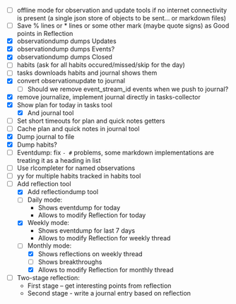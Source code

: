- [ ] offline mode for observation and update tools if no internet connectivity is present (a single json store of objects to be sent... or markdown files)
- [ ] Save % lines or * lines or some other mark (maybe quote signs) as Good points in Reflection
- [x] observationdump dumps Updates
- [x] observationdump dumps Events?
- [x] observationdump dumps Closed
- [ ] habits (ask for all habits occured/missed/skip for the day)
- [ ] tasks downloads habits and journal shows them
- [x] convert observationupdate to journal
  - [ ] Should we remove event_stream_id events when we push to journal?
- [x] remove journalize, implement journal directly in tasks-collector
- [x] Show plan for today in tasks tool
  - [x] And journal tool
- [ ] Set short timeouts for plan and quick notes getters
- [ ] Cache plan and quick notes in journal tool
- [x] Dump journal to file
- [x] Dump habits?
- [ ] Eventdump: fix `- #` problems, some markdown implementations are treating it as a heading in list
- [ ] Use rlcompleter for named observations
- [ ] yy for multiple habits tracked in habits tool
- [ ] Add reflection tool
  - [x] Add reflectiondump tool
  - [ ] Daily mode:
    - Shows eventdump for today
    - Allows to modify Reflection for today
  - [x] Weekly mode:
    - Shows eventdump for last 7 days
    - Allows to modify Reflection for weekly thread
  - [ ] Monthly mode:
    - [x] Shows reflections on weekly thread
    - [ ] Shows breakthroughs
    - [x] Allows to modify Reflection for monthly thread
- [ ] Two-stage reflection:
  - First stage – get interesting points from reflection
  - Second stage - write a journal entry based on reflection